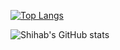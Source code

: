 [![Top Langs](https://github-readme-stats.vercel.app/api/top-langs/?username=sh1hab&layout=compact)](https://github.com/sh1hab/github-readme-stats)

![Shihab's GitHub stats](https://github-readme-stats.vercel.app/api?username=sh1hab&count_private=true)


<!--
**sh1hab/sh1hab** is a ✨ _special_ ✨ repository because its `README.md` (this file) appears on your GitHub profile.
Here are some ideas to get you started:
- 🔭 I’m currently working on ...
- 🌱 I’m currently learning ...
- 👯 I’m looking to collaborate on ...
- 🤔 I’m looking for help with ...
- 💬 Ask me about ...
- 📫 How to reach me: ...
- 😄 Pronouns: ...
- ⚡ Fun fact: ...
-->
